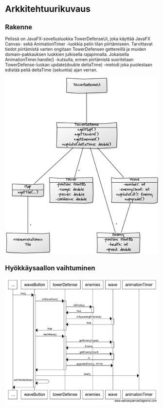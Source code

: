 # Arkkitehtuurikuvaus

## Rakenne

Pelissä on JavaFX-sovellusluokka TowerDefenseUi, joka käyttää JavaFX Canvas-
sekä AnimationTimer -luokkia pelin tilan piirtämiseen. Tarvittavat tiedot
piirtämistä varten ongitaan TowerDefensen gettereillä ja muiden
domain-pakkauksen luokkien julkisella rajapinnalla. Jokaisella
AnimationTimer.handle() -kutsulla, ennen piirtämistä suoritetaan
TowerDefense-luokan update(double deltaTime) -metodi joka puolestaan edistää
peliä deltaTime (sekuntia) ajan verran.

![Class diagram](pictures/classdiagram.png)

## Hyökkäysaallon vaihtuminen

![Sequence diagram](pictures/wave_sequence.png)
